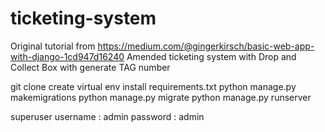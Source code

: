# ticketing-system

Original tutorial from https://medium.com/@gingerkirsch/basic-web-app-with-django-1cd947d16240
Amended ticketing system with Drop and Collect Box with generate TAG number

git clone
create virtual env
install requirements.txt
python manage.py makemigrations
python manage.py migrate
python manage.py runserver

superuser username : admin password : admin
